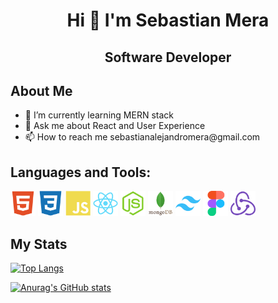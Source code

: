 <div align="center">
  <h1>Hi 👋 I'm Sebastian Mera </h1>
  <h2>Software Developer</h2>
</div>


<h2>About Me</h2>
<div>
  <ul>
    <li>🌱 I’m currently learning MERN stack</li>
    <li>💬 Ask me about React and User Experience</li>
    <li>📫 How to reach me sebastianalejandromera@gmail.com</li>
  </ul>
</div>
<h2>Languages and Tools:</h2>

<div>
  <img src="https://github.com/devicons/devicon/blob/master/icons/html5/html5-plain.svg" height="40" width="40"/>
   <img src="https://github.com/devicons/devicon/blob/master/icons/css3/css3-plain.svg" height="40" width="40"/>
   <img src="https://github.com/devicons/devicon/blob/master/icons/javascript/javascript-plain.svg" height="40" width="40"/>
   <img src="https://github.com/devicons/devicon/blob/master/icons/react/react-original.svg" height="40" width="40"/>
   <img src="https://github.com/devicons/devicon/blob/master/icons/nodejs/nodejs-plain.svg" height="40" width="40"/>
   <img src="https://github.com/devicons/devicon/blob/master/icons/mongodb/mongodb-original-wordmark.svg" height="40" width="40"/>
   <img src="https://github.com/devicons/devicon/blob/master/icons/tailwindcss/tailwindcss-plain.svg" height="40" width="40"/>
   <img src="https://github.com/devicons/devicon/blob/master/icons/figma/figma-original.svg" height="40" width="40"/>
   <img src="https://github.com/devicons/devicon/blob/master/icons/redux/redux-original.svg" height="40" width="40"/>
</div>

<h2>My Stats</h2>

[![Top Langs](https://github-readme-stats.vercel.app/api/top-langs/?username=samera1&hide_progress=true)](https://github.com/samera1/github-readme-stats)

[![Anurag's GitHub stats](https://github-readme-stats.vercel.app/api?username=samera1)](https://github.com/samera1/github-readme-stats)
